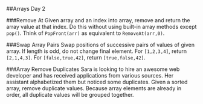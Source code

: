 ##Arrays Day 2

###Remove At
Given array and an index into array, remove and return the array value at that index. Do this without using built-in array methods except `pop()`. Think of `PopFront(arr)` as equivalent to `RemoveAt(arr,0)`.

###Swap Array Pairs
Swap positions of successive pairs of values of given array. If length is odd, do not change final element. For `[1,2,3,4]`, return `[2,1,4,3]`. For `[false,true,42]`, return `[true,false,42]`.

###Array Remove Duplicates
Sara is looking to hire an awesome web developer and has received applications from various sources. Her assistant alphabetized them but noticed some duplicates. Given a sorted array, remove duplicate values. Because array elements are already in order, all duplicate values will be grouped together.
